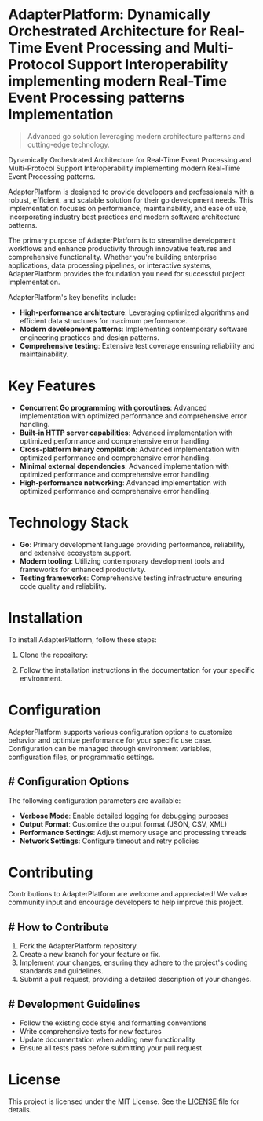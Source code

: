 <!-- fallback_AdapterPlatform_20250804220218_98719 -->

# AdapterPlatform: Dynamically Orchestrated Architecture for Real-Time Event Processing and Multi-Protocol Support Interoperability implementing modern Real-Time Event Processing patterns Implementation
> Advanced go solution leveraging modern architecture patterns and cutting-edge technology.

Dynamically Orchestrated Architecture for Real-Time Event Processing and Multi-Protocol Support Interoperability implementing modern Real-Time Event Processing patterns.

AdapterPlatform is designed to provide developers and professionals with a robust, efficient, and scalable solution for their go development needs. This implementation focuses on performance, maintainability, and ease of use, incorporating industry best practices and modern software architecture patterns.

The primary purpose of AdapterPlatform is to streamline development workflows and enhance productivity through innovative features and comprehensive functionality. Whether you're building enterprise applications, data processing pipelines, or interactive systems, AdapterPlatform provides the foundation you need for successful project implementation.

AdapterPlatform's key benefits include:

* **High-performance architecture**: Leveraging optimized algorithms and efficient data structures for maximum performance.
* **Modern development patterns**: Implementing contemporary software engineering practices and design patterns.
* **Comprehensive testing**: Extensive test coverage ensuring reliability and maintainability.

# Key Features

* **Concurrent Go programming with goroutines**: Advanced implementation with optimized performance and comprehensive error handling.
* **Built-in HTTP server capabilities**: Advanced implementation with optimized performance and comprehensive error handling.
* **Cross-platform binary compilation**: Advanced implementation with optimized performance and comprehensive error handling.
* **Minimal external dependencies**: Advanced implementation with optimized performance and comprehensive error handling.
* **High-performance networking**: Advanced implementation with optimized performance and comprehensive error handling.

# Technology Stack

* **Go**: Primary development language providing performance, reliability, and extensive ecosystem support.
* **Modern tooling**: Utilizing contemporary development tools and frameworks for enhanced productivity.
* **Testing frameworks**: Comprehensive testing infrastructure ensuring code quality and reliability.

# Installation

To install AdapterPlatform, follow these steps:

1. Clone the repository:


2. Follow the installation instructions in the documentation for your specific environment.

# Configuration

AdapterPlatform supports various configuration options to customize behavior and optimize performance for your specific use case. Configuration can be managed through environment variables, configuration files, or programmatic settings.

## # Configuration Options

The following configuration parameters are available:

* **Verbose Mode**: Enable detailed logging for debugging purposes
* **Output Format**: Customize the output format (JSON, CSV, XML)
* **Performance Settings**: Adjust memory usage and processing threads
* **Network Settings**: Configure timeout and retry policies

# Contributing

Contributions to AdapterPlatform are welcome and appreciated! We value community input and encourage developers to help improve this project.

## # How to Contribute

1. Fork the AdapterPlatform repository.
2. Create a new branch for your feature or fix.
3. Implement your changes, ensuring they adhere to the project's coding standards and guidelines.
4. Submit a pull request, providing a detailed description of your changes.

## # Development Guidelines

* Follow the existing code style and formatting conventions
* Write comprehensive tests for new features
* Update documentation when adding new functionality
* Ensure all tests pass before submitting your pull request

# License

This project is licensed under the MIT License. See the [LICENSE](https://github.com/coralnws/AdapterPlatform/blob/main/LICENSE) file for details.
